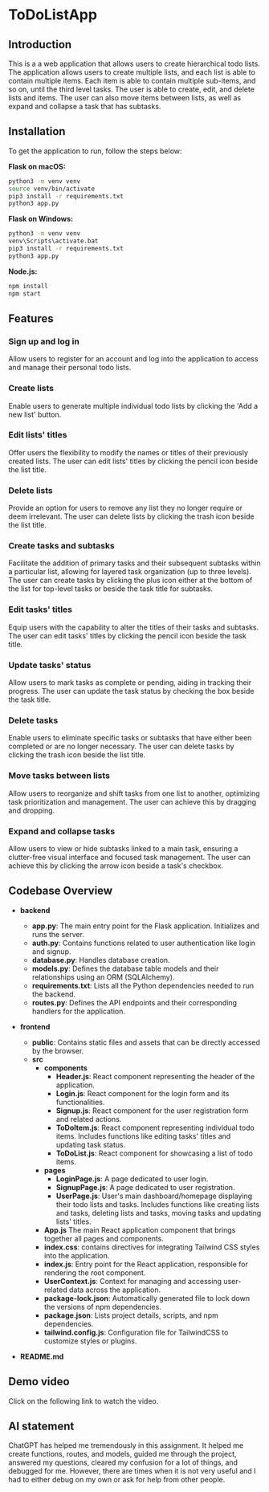 # ToDoListApp

## Introduction 
This is a a web application that allows users to create hierarchical todo lists. 
The application allows users to create multiple lists, and each list is able to contain multiple items. 
Each item is able to contain multiple sub-items, and so on, until the third level tasks. 
The user is able to create, edit, and delete lists and items. 
The user can also move items between lists, as well as expand and collapse a task that has subtasks.

## Installation

To get the application to run, follow the steps below:

**Flask on macOS:**

```bash
python3 -m venv venv
source venv/bin/activate
pip3 install -r requirements.txt
python3 app.py
```

**Flask on Windows:**

```bash
python3 -m venv venv
venv\Scripts\activate.bat
pip3 install -r requirements.txt
python3 app.py
```

**Node.js:**

```bash
npm install
npm start
```

## Features
### Sign up and log in
Allow users to register for an account and log into the application to access and manage their personal todo lists.

### Create lists
Enable users to generate multiple individual todo lists by clicking the 'Add a new list' button.

### Edit lists' titles
Offer users the flexibility to modify the names or titles of their previously created lists. The user can edit lists' titles by clicking the pencil icon beside the list title.

### Delete lists
Provide an option for users to remove any list they no longer require or deem irrelevant. The user can delete lists by clicking the trash icon beside the list title.

### Create tasks and subtasks
Facilitate the addition of primary tasks and their subsequent subtasks within a particular list, allowing for layered task organization (up to three levels). The user can create tasks by
clicking the plus icon either at the bottom of the list for top-level tasks or beside the task title for subtasks.

### Edit tasks' titles
Equip users with the capability to alter the titles of their tasks and subtasks. The user can edit tasks' titles by clicking the pencil icon beside the task title.

### Update tasks' status
Allow users to mark tasks as complete or pending, aiding in tracking their progress. The user can update the task status by checking the box beside the task title.

### Delete tasks
Enable users to eliminate specific tasks or subtasks that have either been completed or are no longer necessary. The user can delete tasks by clicking the trash icon beside the list title.

### Move tasks between lists
Allow users to reorganize and shift tasks from one list to another, optimizing task prioritization and management. The user can achieve this by dragging and dropping.

### Expand and collapse tasks
Allow users to view or hide subtasks linked to a main task, ensuring a clutter-free visual interface and focused task management. The user can achieve this by clicking the arrow icon beside a
task's checkbox.

## Codebase Overview
- **backend**
  - **app.py**: The main entry point for the Flask application. Initializes and runs the server.
  - **auth.py**: Contains functions related to user authentication like login and signup.
  - **database.py**: Handles database creation.
  - **models.py**: Defines the database table models and their relationships using an ORM (SQLAlchemy).
  - **requirements.txt**: Lists all the Python dependencies needed to run the backend.
  - **routes.py**: Defines the API endpoints and their corresponding handlers for the application.

- **frontend**
  - **public**: Contains static files and assets that can be directly accessed by the browser.
  - **src**
    - **components**
      - **Header.js**: React component representing the header of the application.
      - **Login.js**: React component for the login form and its functionalities.
      - **Signup.js**: React component for the user registration form and related actions.
      - **ToDoItem.js**: React component representing individual todo items. Includes functions like editing tasks' titles and updating task status.
      - **ToDoList.js**: React component for showcasing a list of todo items.
    - **pages**
      - **LoginPage.js**: A page dedicated to user login.
      - **SignupPage.js**: A page dedicated to user registration.
      - **UserPage.js**: User's main dashboard/homepage displaying their todo lists and tasks. Includes functions like creating lists and tasks, deleting lists and tasks, moving tasks
        and updating lists' titles.
    - **App.js** The main React application component that brings together all pages and components.
    - **index.css**: contains directives for integrating Tailwind CSS styles into the application.
    - **index.js**: Entry point for the React application, responsible for rendering the root component.
    - **UserContext.js**: Context for managing and accessing user-related data across the application.
    - **package-lock.json**: Automatically generated file to lock down the versions of npm dependencies.
    - **package.json**: Lists project details, scripts, and npm dependencies.
    - **tailwind.config.js**: Configuration file for TailwindCSS to customize styles or plugins.
- **README.md**

## Demo video
Click on the following link to watch the video. 


## AI statement
ChatGPT has helped me tremendously in this assignment. It helped me create functions, routes, and models, guided me through the project, answered my questions, cleared my confusion for a lot of things, and debugged for me. However, there are times when it is not very useful and I had to either debug on my own or ask for help from other people. 









